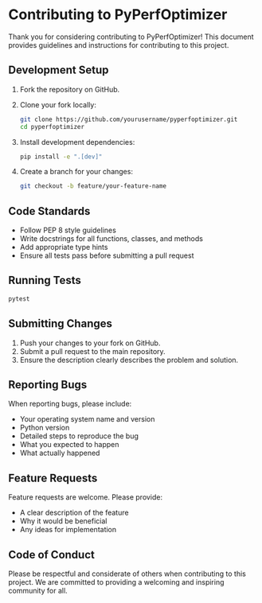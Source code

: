 # Contributing to PyPerfOptimizer

Thank you for considering contributing to PyPerfOptimizer! This document provides guidelines and instructions for contributing to this project.

## Development Setup

1. Fork the repository on GitHub.
2. Clone your fork locally:
   ```bash
   git clone https://github.com/yourusername/pyperfoptimizer.git
   cd pyperfoptimizer
   ```

3. Install development dependencies:
   ```bash
   pip install -e ".[dev]"
   ```

4. Create a branch for your changes:
   ```bash
   git checkout -b feature/your-feature-name
   ```

## Code Standards

- Follow PEP 8 style guidelines
- Write docstrings for all functions, classes, and methods
- Add appropriate type hints
- Ensure all tests pass before submitting a pull request

## Running Tests

```bash
pytest
```

## Submitting Changes

1. Push your changes to your fork on GitHub.
2. Submit a pull request to the main repository.
3. Ensure the description clearly describes the problem and solution.

## Reporting Bugs

When reporting bugs, please include:

- Your operating system name and version
- Python version
- Detailed steps to reproduce the bug
- What you expected to happen
- What actually happened

## Feature Requests

Feature requests are welcome. Please provide:

- A clear description of the feature
- Why it would be beneficial
- Any ideas for implementation

## Code of Conduct

Please be respectful and considerate of others when contributing to this project. We are committed to providing a welcoming and inspiring community for all.